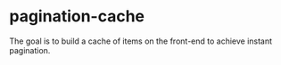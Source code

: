 # pagination-cache

The goal is to build a cache of items on the front-end to achieve instant pagination.
